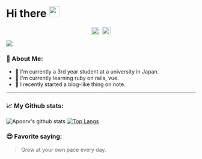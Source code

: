 # Hi there <img src="https://github.com/TheDudeThatCode/TheDudeThatCode/blob/master/Assets/Hi.gif" width="29px">
<p align="center">
<a href="https://twitter.com/yuuuki81" target="blank"><img align="center" src="https://cdn.jsdelivr.net/npm/simple-icons@3.0.1/icons/twitter.svg" alt="apoorv__tyagi" height="20" width="20" /></a>&nbsp;
<a href="https://note.com/kyuki810"><img align="center" alt="note" width="22px" src="https://simpleicons.org/icons/microsoftonenote.svg" /></a>
</p>

![](https://camo.githubusercontent.com/992babdffd8c74a1502de375fbdf7e4d54773242/68747470733a2f2f6d656469612e67697068792e636f6d2f6d656469612f53576f536b4e36447854737a71494b4571762f67697068792e676966)

### 🤵 About Me:
+ 🏫 I'm currently a 3rd year student at a university in Japan.
+ 🌱 I'm currently learning ruby on rails, vue.
+ 📝 I recently started a blog-like thing on note.
---
### 📈 My Github stats:
![Apoorv's github stats](https://github-readme-stats.vercel.app/api?username=yuki-katayama&show_icons=true&title_color=ffc857&icon_color=8ac926&text_color=daf7dc&bg_color=151515&hide=["stars"])
[![Top Langs](https://github-readme-stats.vercel.app/api/top-langs/?username=yuki-katayama&layout=compact&text_color=daf7dc&bg_color=151515)](https://github.com/anuraghazra/github-readme-stats)

### 😍 Favorite saying:
> Grow at your own pace every day.
